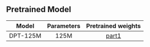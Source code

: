 ## Pretrained Model 
| Model    | Parameters |                                                                                                                                                                   Pretrained weights                                                                                                                                                                   |
|----------|:----------:|:------------------------------------------------------------------------------------------------------------------------------------------------------------------------------------------------------------------------------------------------------------------------------------------------------------------------------------------------------:|
| DPT-125M |    125M    |                                                                                       [part1](https://dl.fbaipublicfiles.com/opt/v1_20220502/125m/reshard-model_part-1.pt)                                                                                       |
